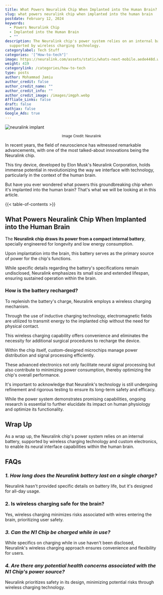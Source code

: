 ```yaml
---
title: What Powers Neuralink Chip When Implanted into the Human Brain?
slug: what powers neuralink chip when implanted into the human brain
postdate: February 12, 2024
keywords:
  - Powers Neuralink Chip
  - Implanted into the Human Brain
  - ""
description: The Neuralink chip's power system relies on an internal battery,
  supported by wireless charging technology.
categorylabel: Tech Stuff
categories: '["How-to-tech"]'
image: https://neuralink.com/assets/static/whats-next-mobile.aede448d.webp
weight: 419
categorylink: /categories/how-to-tech
type: posts
author: Mohammad Jamiu
author_credit: false
author_credit_name: ""
author_credit_info: ""
author_credit_image: /images/imgph.webp
Affliate_Links: false
draft: false
mathjax: false
Google_Ads: true
---
```

![neuralink implant](https://neuralink.com/assets/static/whats-next-mobile.aede448d.webp)

<small style='display: block; text-align: center;'>Image Credit: Neuralink</small>

In recent years, the field of neuroscience has witnessed remarkable advancements, with one of the most talked-about innovations being the Neuralink chip. 

This tiny device, developed by Elon Musk's Neuralink Corporation, holds immense potential in revolutionizing the way we interface with technology, particularly in the context of the human brain. 

But have you ever wondered what powers this groundbreaking chip when it's implanted into the human brain? That's what we will be looking at in this article.

{{< table-of-contents >}}

## **What Powers Neuralink Chip When Implanted into the Human Brain**

The **Neuralink chip draws its power from a compact internal battery**, specially engineered for longevity and low energy consumption. 

Upon implantation into the brain, this battery serves as the primary source of power for the chip's functions. 

While specific details regarding the battery's specifications remain undisclosed, Neuralink emphasizes its small size and extended lifespan, ensuring sustained operation within the brain.

### How is the battery recharged?

To replenish the battery's charge, Neuralink employs a wireless charging mechanism. 

Through the use of inductive charging technology, electromagnetic fields are utilized to transmit energy to the implanted chip without the need for physical contact. 

This wireless charging capability offers convenience and eliminates the necessity for additional surgical procedures to recharge the device.

Within the chip itself, custom-designed microchips manage power distribution and signal processing efficiently. 

These advanced electronics not only facilitate neural signal processing but also contribute to minimizing power consumption, thereby optimizing the chip's overall performance.

It's important to acknowledge that Neuralink's technology is still undergoing refinement and rigorous testing to ensure its long-term safety and efficacy. 

While the power system demonstrates promising capabilities, ongoing research is essential to further elucidate its impact on human physiology and optimize its functionality.

## **Wrap Up**

As a wrap up, the Neuralink chip's power system relies on an internal battery, supported by wireless charging technology and custom electronics, to enable its neural interface capabilities within the human brain.

## **FAQs**

### *1. How long does the Neuralink battery last on a single charge?*

Neuralink hasn't provided specific details on battery life, but it's designed for all-day usage.

### 2. Is wireless charging safe for the brain?

Yes, wireless charging minimizes risks associated with wires entering the brain, prioritizing user safety.

### *3. Can the N1 Chip be charged while in use?*

While specifics on charging while in use haven't been disclosed, Neuralink's wireless charging approach ensures convenience and flexibility for users.

### *4. Are there any potential health concerns associated with the N1 Chip's power source?*

Neuralink prioritizes safety in its design, minimizing potential risks through wireless charging technology.